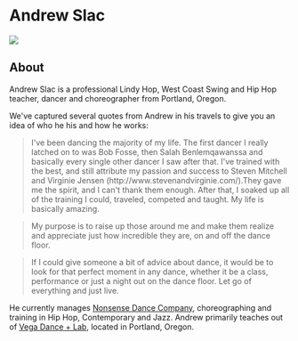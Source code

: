 # Andrew Slac
<img src="https://s1dancefest.s3.amazonaws.com/Andrew%20Slac.jpg" />

## About
Andrew Slac is a professional Lindy Hop, West Coast Swing and Hip Hop teacher, dancer and choreographer from Portland, Oregon.

We've captured several quotes from Andrew in his travels to give you an idea of who he his and how he works:

<blockquote>I've been dancing the majority of my life. The first dancer I really latched on to was Bob Fosse, then Salah Benlemqawanssa and basically every single other dancer I saw after that. I've trained with the best, and still attribute my passion and success to Steven Mitchell and Virginie Jensen (http://www.stevenandvirginie.com/).They gave me the spirit, and I can't thank them enough. After that, I soaked up all of the training I could, traveled, competed and taught. My life is basically amazing.</blockquote>

<blockquote>My purpose is to raise up those around me and make them realize and appreciate just how incredible they are, on and off the dance floor.</blockquote>

<blockquote>If I could give someone a bit of advice about dance, it would be to look for that perfect moment in any dance, whether it be a class, performance or just a night out on the dance floor. Let go of everything and just live.</blockquote>

He currently manages <a href="http://nonsensedance.webstarts.com/">Nonsense Dance Company</a>, choreographing and training in Hip Hop, Contemporary and Jazz. Andrew primarily teaches out of <a href="http://www.vegadancelab.com/">Vega Dance + Lab</a>, located in Portland, Oregon.